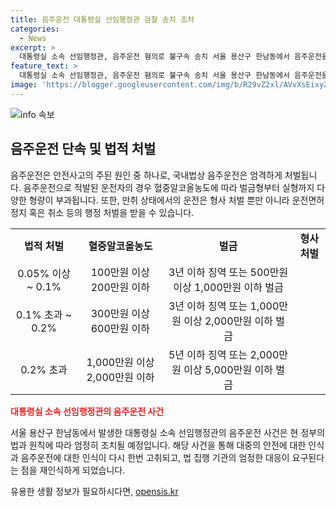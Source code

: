 ```yaml
---
title: 음주운전 대통령실 선임행정관 검찰 송치 조처
categories:
  - News
excerpt: >
  대통령실 소속 선임행정관, 음주운전 혐의로 불구속 송치 서울 용산구 한남동에서 음주운전을 한 대통령실 소속 선임행정관이 검찰에 불구속 송치됐다. 지난달 7일 음주 단속에 적발된 이 행정관은 채혈 결과, 면허 취소 수준인 0.08% 이상의 만취 상태였다. 대통령실은 엄정히 조치하겠다 밝혔다.
feature_text: >
  대통령실 소속 선임행정관, 음주운전 혐의로 불구속 송치 서울 용산구 한남동에서 음주운전을 한 대통령실 소속 선임행정관이 검찰에 불구속 송치됐다. 지난달 7일 음주 단속에 적발된 이 행정관은 채혈 결과, 면허 취소 수준인 0.08% 이상의 만취 상태였다. 대통령실은 엄정히 조치하겠다 밝혔다.
image: 'https://blogger.googleusercontent.com/img/b/R29vZ2xl/AVvXsEixyZcFfHzMRdzZMjFBmAUKJYCLCGyLL1o632UiGVXcaFdKo_bkvkuCioo0uUKlGfBVcT3P84aROyZIXSBEx3Aw5nCQ3pTgDom1WDC4m8eifvWiAmWEEVb4x6G_l8C0QH225ldMjyaFvpxGEBGNO37VmDTDMHGhJPq73UglMfDca1-0aw/s1600/blogspot.png'
---
```


<p><img src="https://blogger.googleusercontent.com/img/b/R29vZ2xl/AVvXsEixyZcFfHzMRdzZMjFBmAUKJYCLCGyLL1o632UiGVXcaFdKo_bkvkuCioo0uUKlGfBVcT3P84aROyZIXSBEx3Aw5nCQ3pTgDom1WDC4m8eifvWiAmWEEVb4x6G_l8C0QH225ldMjyaFvpxGEBGNO37VmDTDMHGhJPq73UglMfDca1-0aw/s1600/blogspot.png" alt="info 속보" /></p>

<h2 data-ke-size="size26">음주운전 단속 및 법적 처벌</h2>

<p data-ke-size="size16">음주운전은 안전사고의 주된 원인 중 하나로, 국내법상 음주운전은 엄격하게 처벌됩니다. 음주운전으로 적발된 운전자의 경우 혈중알코올농도에 따라 벌금형부터 실형까지 다양한 형량이 부과됩니다. 또한, 만취 상태에서의 운전은 형사 처벌 뿐만 아니라 운전면허 정지 혹은 취소 등의 행정 처벌을 받을 수 있습니다.</p>

<table>
    <tr>
        <td style="text-align: center; height: 17px;"><b>법적 처벌</b></td>
        <td style="text-align: center; height: 17px;"><b>혈중알코올농도</b></td>
        <td style="text-align: center; height: 17px;"><b>벌금</b></td>
        <td style="text-align: center; height: 17px;"><b>형사 처벌</b></td>
    </tr>
    <tr>
        <td style="text-align: center; height: 17px;">0.05% 이상 ~ 0.1%</td>
        <td style="text-align: center; height: 17px;">100만원 이상 200만원 이하</td>
        <td style="text-align: center; height: 17px;">3년 이하 징역 또는 500만원 이상 1,000만원 이하 벌금</td>
    </tr>
    <tr>
        <td style="text-align: center; height: 17px;">0.1% 초과 ~ 0.2%</td>
        <td style="text-align: center; height: 17px;">300만원 이상 600만원 이하</td>
        <td style="text-align: center; height: 17px;">3년 이하 징역 또는 1,000만원 이상 2,000만원 이하 벌금</td>
    </tr>
    <tr>
        <td style="text-align: center; height: 17px;">0.2% 초과</td>
        <td style="text-align: center; height: 17px;">1,000만원 이상 2,000만원 이하</td>
        <td style="text-align: center; height: 17px;">5년 이하 징역 또는 2,000만원 이상 5,000만원 이하 벌금</td>
    </tr>
</table>

<p><b><span style="color: #ee2323;">대통령실 소속 선임행정관의 음주운전 사건</span></b></p>

<p data-ke-size="size16">서울 용산구 한남동에서 발생한 대통령실 소속 선임행정관의 음주운전 사건은 현 정부의 법과 원칙에 따라 엄정히 조치될 예정입니다. 해당 사건을 통해 대중의 안전에 대한 인식과 음주운전에 대한 인식이 다시 한번 고취되고, 법 집행 기관의 엄정한 대응이 요구된다는 점을 재인식하게 되었습니다.</p>
유용한 생활 정보가 필요하시다면, <a href="https://opensis.kr" rel="dofollow">opensis.kr</a>


